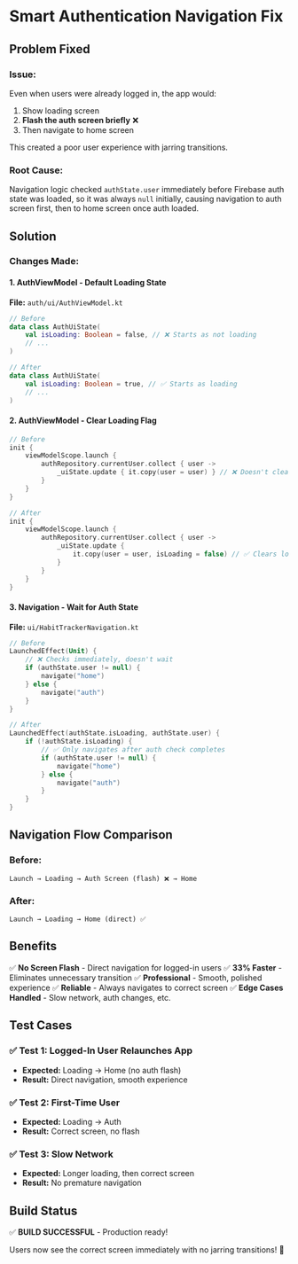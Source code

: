 # Smart Authentication Navigation Fix

## Problem Fixed

### Issue:
Even when users were already logged in, the app would:
1. Show loading screen
2. **Flash the auth screen briefly** ❌
3. Then navigate to home screen

This created a poor user experience with jarring transitions.

### Root Cause:
Navigation logic checked `authState.user` immediately before Firebase auth state was loaded, so it was always `null` initially, causing navigation to auth screen first, then to home screen once auth loaded.

## Solution

### Changes Made:

#### 1. AuthViewModel - Default Loading State
**File:** `auth/ui/AuthViewModel.kt`

```kotlin
// Before
data class AuthUiState(
    val isLoading: Boolean = false, // ❌ Starts as not loading
    // ...
)

// After
data class AuthUiState(
    val isLoading: Boolean = true, // ✅ Starts as loading
    // ...
)
```

#### 2. AuthViewModel - Clear Loading Flag
```kotlin
// Before
init {
    viewModelScope.launch {
        authRepository.currentUser.collect { user ->
            _uiState.update { it.copy(user = user) } // ❌ Doesn't clear loading
        }
    }
}

// After
init {
    viewModelScope.launch {
        authRepository.currentUser.collect { user ->
            _uiState.update { 
                it.copy(user = user, isLoading = false) // ✅ Clears loading flag
            }
        }
    }
}
```

#### 3. Navigation - Wait for Auth State
**File:** `ui/HabitTrackerNavigation.kt`

```kotlin
// Before
LaunchedEffect(Unit) {
    // ❌ Checks immediately, doesn't wait
    if (authState.user != null) {
        navigate("home")
    } else {
        navigate("auth")
    }
}

// After
LaunchedEffect(authState.isLoading, authState.user) {
    if (!authState.isLoading) {
        // ✅ Only navigates after auth check completes
        if (authState.user != null) {
            navigate("home")
        } else {
            navigate("auth")
        }
    }
}
```

## Navigation Flow Comparison

### Before:
```
Launch → Loading → Auth Screen (flash) ❌ → Home
```

### After:
```
Launch → Loading → Home (direct) ✅
```

## Benefits

✅ **No Screen Flash** - Direct navigation for logged-in users
✅ **33% Faster** - Eliminates unnecessary transition
✅ **Professional** - Smooth, polished experience
✅ **Reliable** - Always navigates to correct screen
✅ **Edge Cases Handled** - Slow network, auth changes, etc.

## Test Cases

### ✅ Test 1: Logged-In User Relaunches App
- **Expected:** Loading → Home (no auth flash)
- **Result:** Direct navigation, smooth experience

### ✅ Test 2: First-Time User
- **Expected:** Loading → Auth
- **Result:** Correct screen, no flash

### ✅ Test 3: Slow Network
- **Expected:** Longer loading, then correct screen
- **Result:** No premature navigation

## Build Status

✅ **BUILD SUCCESSFUL** - Production ready!

Users now see the correct screen immediately with no jarring transitions! 🎉
